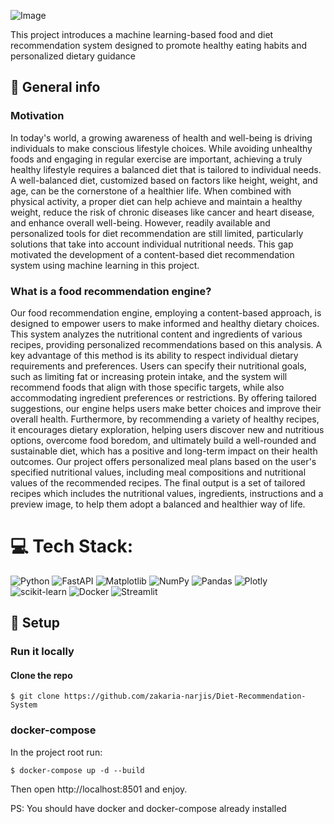 ![Image](https://github.com/user-attachments/assets/0ddccffb-cec7-48d2-9a17-b212bc95dc2b)

This project introduces a machine learning-based food and diet recommendation system designed to promote healthy eating habits and personalized dietary guidance 

## :scroll: General info
### Motivation
In today's world, a growing awareness of health and well-being is driving individuals to make conscious lifestyle choices. While avoiding unhealthy foods and engaging in regular exercise are important, achieving a truly healthy lifestyle requires a balanced diet that is tailored to individual needs. A well-balanced diet, customized based on factors like height, weight, and age, can be the cornerstone of a healthier life. When combined with physical activity, a proper diet can help achieve and maintain a healthy weight, reduce the risk of chronic diseases like cancer and heart disease, and enhance overall well-being. However, readily available and personalized tools for diet recommendation are still limited, particularly solutions that take into account individual nutritional needs. This gap motivated the development of a content-based diet recommendation system using machine learning in this project. 
### What is a food recommendation engine?
Our food recommendation engine, employing a content-based approach, is designed to empower users to make informed and healthy dietary choices. This system analyzes the nutritional content and ingredients of various recipes, providing personalized recommendations based on this analysis. A key advantage of this method is its ability to respect individual dietary requirements and preferences. Users can specify their nutritional goals, such as limiting fat or increasing protein intake, and the system will recommend foods that align with those specific targets, while also accommodating ingredient preferences or restrictions. By offering tailored suggestions, our engine helps users make better choices and improve their overall health. Furthermore, by recommending a variety of healthy recipes, it encourages dietary exploration, helping users discover new and nutritious options, overcome food boredom, and ultimately build a well-rounded and sustainable diet, which has a positive and long-term impact on their health outcomes. Our project offers personalized meal plans based on the user's specified nutritional values, including meal compositions and nutritional values of the recommended recipes. The final output is a set of tailored recipes which includes the nutritional values, ingredients, instructions and a preview image, to help them adopt a balanced and healthier way of life.


# 💻 Tech Stack:
![Python](https://img.shields.io/badge/python-3670A0?style=for-the-badge&logo=python&logoColor=ffdd54) ![FastAPI](https://img.shields.io/badge/FastAPI-005571?style=for-the-badge&logo=fastapi) ![Matplotlib](https://img.shields.io/badge/Matplotlib-%23ffffff.svg?style=for-the-badge&logo=Matplotlib&logoColor=black) ![NumPy](https://img.shields.io/badge/numpy-%23013243.svg?style=for-the-badge&logo=numpy&logoColor=white) ![Pandas](https://img.shields.io/badge/pandas-%23150458.svg?style=for-the-badge&logo=pandas&logoColor=white) ![Plotly](https://img.shields.io/badge/Plotly-%233F4F75.svg?style=for-the-badge&logo=plotly&logoColor=white) ![scikit-learn](https://img.shields.io/badge/scikit--learn-%23F7931E.svg?style=for-the-badge&logo=scikit-learn&logoColor=white) ![Docker](https://img.shields.io/badge/docker-%230db7ed.svg?style=for-the-badge&logo=docker&logoColor=white) ![Streamlit](https://img.shields.io/badge/Streamlit-%23FE4B4B.svg?style=for-the-badge&logo=streamlit&logoColor=white)


## :whale: Setup

### Run it locally
#### Clone the repo
```
$ git clone https://github.com/zakaria-narjis/Diet-Recommendation-System
```
### docker-compose
In the project root run:
```
$ docker-compose up -d --build
```
Then open http://localhost:8501 and enjoy.

PS: You should have docker and docker-compose already installed



